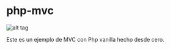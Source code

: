 # php-mvc 

![alt tag](https://cloud.githubusercontent.com/assets/10777626/25569022/ff391a18-2dd3-11e7-82f3-9b43775c6ce2.PNG)

Este es un ejemplo de MVC con Php vanilla hecho desde cero.
